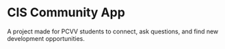 # CIS Community App
A project made for PCVV students to connect, ask questions, and find new development opportunities.